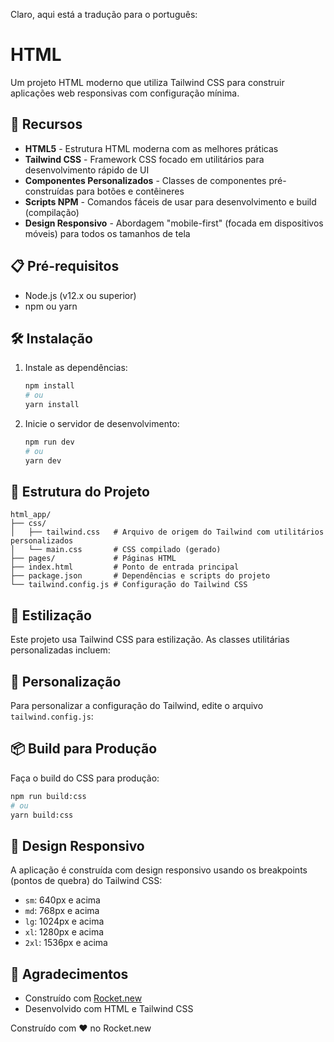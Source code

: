 Claro, aqui está a tradução para o português:

# HTML

Um projeto HTML moderno que utiliza Tailwind CSS para construir aplicações web responsivas com configuração mínima.

## 🚀 Recursos

  - **HTML5** - Estrutura HTML moderna com as melhores práticas
  - **Tailwind CSS** - Framework CSS focado em utilitários para desenvolvimento rápido de UI
  - **Componentes Personalizados** - Classes de componentes pré-construídas para botões e contêineres
  - **Scripts NPM** - Comandos fáceis de usar para desenvolvimento e build (compilação)
  - **Design Responsivo** - Abordagem "mobile-first" (focada em dispositivos móveis) para todos os tamanhos de tela

## 📋 Pré-requisitos

  - Node.js (v12.x ou superior)
  - npm ou yarn

## 🛠️ Instalação

1.  Instale as dependências:

    ```bash
    npm install
    # ou
    yarn install
    ```

2.  Inicie o servidor de desenvolvimento:

    ```bash
    npm run dev
    # ou
    yarn dev
    ```

## 📁 Estrutura do Projeto

```
html_app/
├── css/
│   ├── tailwind.css   # Arquivo de origem do Tailwind com utilitários personalizados
│   └── main.css       # CSS compilado (gerado)
├── pages/             # Páginas HTML
├── index.html         # Ponto de entrada principal
├── package.json       # Dependências e scripts do projeto
└── tailwind.config.js # Configuração do Tailwind CSS
```

## 🎨 Estilização

Este projeto usa Tailwind CSS para estilização. As classes utilitárias personalizadas incluem:

## 🧩 Personalização

Para personalizar a configuração do Tailwind, edite o arquivo `tailwind.config.js`:

## 📦 Build para Produção

Faça o build do CSS para produção:

```bash
npm run build:css
# ou
yarn build:css
```

## 📱 Design Responsivo

A aplicação é construída com design responsivo usando os breakpoints (pontos de quebra) do Tailwind CSS:

  - `sm`: 640px e acima
  - `md`: 768px e acima
  - `lg`: 1024px e acima
  - `xl`: 1280px e acima
  - `2xl`: 1536px e acima

## 🙏 Agradecimentos

  - Construído com [Rocket.new](https://rocket.new)
  - Desenvolvido com HTML e Tailwind CSS

Construído com ❤️ no Rocket.new
